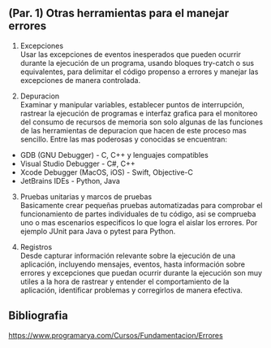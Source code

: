 ## (Par. 1) Otras herramientas para el manejar errores 

1. Excepciones <br>
Usar las excepciones de eventos inesperados que pueden ocurrir durante la ejecución de un programa, 
usando bloques try-catch o sus equivalentes, para delimitar el código propenso a errores y manejar 
las excepciones de manera controlada.

2. Depuracion <br>
Examinar y manipular variables, establecer puntos de interrupción, rastrear la ejecución de programas e interfaz
grafica para el monitoreo del consumo de recursos de memoria son solo algunas de las funciones de las herramientas
de depuracion que hacen de este proceso mas sencillo.
Entre las mas poderosas y conocidas se encuentran:
  - GDB (GNU Debugger) - C, C++ y lenguajes compatibles
  - Visual Studio Debugger - C#, C++
  - Xcode Debugger (MacOS, iOS) - Swift, Objective-C
  - JetBrains IDEs - Python, Java

3. Pruebas unitarias y marcos de pruebas <br>
Basicamente crear pequeñas pruebas automatizadas para comprobar el funcionamiento de partes individuales de tu código,
asi se comprueba uno o mas escenarios especificos lo que logra el aislar los errores. Por ejemplo JUnit para Java o pytest para Python.

5. Registros <br>
Desde capturar información relevante sobre la ejecución de una aplicación, incluyendo mensajes, eventos, hasta información
sobre errores y excepciones que puedan ocurrir durante la ejecución son muy utiles a la hora de rastrear y entender el
comportamiento de la aplicación, identificar problemas y corregirlos de manera efectiva.

## Bibliografia
https://www.programarya.com/Cursos/Fundamentacion/Errores
